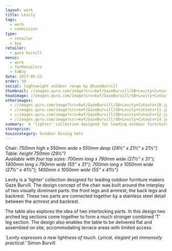 ```yaml
---
layout: work
title: Levity
tags:
  - work
  - commission
type:
  - retailer
  - buy
retailer:
  - gaze burvill
menus:
  - work
  - forRetailers
  - toBuy
date: 2017-05-23
order: 50
social: lightweight outdoor range by @GazeBurvill
thumbnail: //images.quru.com/image?src=kwf/GazeBurvill/SB+Levity+Cutouts+15.jpg&width=175&height=175
headimage: //images.quru.com/image?src=kwf/GazeBurvill/SB+Levity+Cutouts+15.jpg
otherimages:
  - //images.quru.com/image?src=kwf/GazeBurvill/SB+Levity+Cutouts+10.jpg
  - //images.quru.com/image?src=kwf/GazeBurvill/SB+Levity+Cutouts+11.jpg
  - //images.quru.com/image?src=kwf/GazeBurvill/SB+Levity+Cutouts+12.jpg
  - //images.quru.com/image?src=kwf/GazeBurvill/SB+Levity+Cutouts+14.jpg
summary:  A 'lighter' collection designed for leading outdoor furniture makers Gaze Burvill
storeprice: 
houzzcategory: Outdoor Dining Sets
---
```

Chair: _750mm high x 550mm wide x 550mm deep (29&frac12;” x 21&frac12;” x 21&frac12;”)_   
Table: _height 750mm (29&frac12;”)  
Available with four top sizes: 700mm long x 790mm wide (27&frac12;” x 31”);  1400mm long x 790mm wide (55” x 31”);  700mm long x 1050mm wide (27&frac12;” x 41&frac12;”);  1400mm x 1050mm wide (55” x 41&frac12;”)._

Levity is a 'lighter' collection designed for leading outdoor furniture makers Gaze Burvill. The design concept of the chair was built around the interplay of two visually dominant parts: the front legs and armrest; the back legs and backrest. These two parts are connected together by a stainless steel detail between the armrest and backrest.

The table also explores the idea of two interlocking parts. In this design two arched leg sections come together to form a much stronger combined ’T’ leg section. The design also enables the table to be delivered flat and assembled on site, accommodating terrace areas with limited access.

*‘Levity expresses a new lightness of touch. Lyrical, elegant yet immensely practical.’* Simon Burvill
